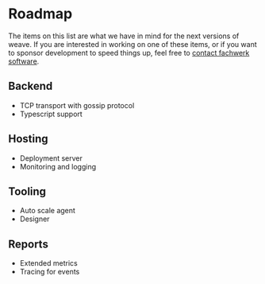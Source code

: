 # Roadmap

The items on this list are what we have in mind for the next versions of weave. If you are interested in working on one of these items, or if you want to sponsor development to speed things up, feel free to [contact fachwerk software](mailto:hello@fachwerk.io).

## Backend

- TCP transport with gossip protocol
- Typescript support

## Hosting

- Deployment server
- Monitoring and logging

## Tooling

- Auto scale agent
- Designer

## Reports

- Extended metrics
- Tracing for events